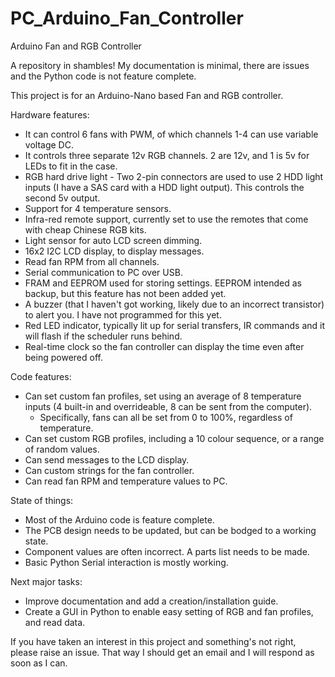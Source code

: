 # PC_Arduino_Fan_Controller
Arduino Fan and RGB Controller

A repository in shambles!
My documentation is minimal, there are issues and the Python code is not feature complete.

This project is for an Arduino-Nano based Fan and RGB controller.

Hardware features:
- It can control 6 fans with PWM, of which channels 1-4 can use variable voltage DC.
- It controls three separate 12v RGB channels. 2 are 12v, and 1 is 5v for LEDs to fit in the case.
- RGB hard drive light - Two 2-pin connectors are used to use 2 HDD light inputs (I have a SAS card with a HDD light output). This controls the second 5v output.
- Support for 4 temperature sensors.
- Infra-red remote support, currently set to use the remotes that come with cheap Chinese RGB kits.
- Light sensor for auto LCD screen dimming.
- 16x2 I2C LCD display, to display messages.
- Read fan RPM from all channels.
- Serial communication to PC over USB.
- FRAM and EEPROM used for storing settings. EEPROM intended as backup, but this feature has not been added yet.
- A buzzer (that I haven't got working, likely due to an incorrect transistor) to alert you. I have not programmed for this yet.
- Red LED indicator, typically lit up for serial transfers, IR commands and it will flash if the scheduler runs behind.
- Real-time clock so the fan controller can display the time even after being powered off.


Code features:
- Can set custom fan profiles, set using an average of 8 temperature inputs (4 built-in and overrideable, 8 can be sent from the computer).
    - Specifically, fans can all be set from 0 to 100%, regardless of temperature.
- Can set custom RGB profiles, including a 10 colour sequence, or a range of random values.
- Can send messages to the LCD display.
- Can custom strings for the fan controller.
- Can read fan RPM and temperature values to PC.


State of things:
- Most of the Arduino code is feature complete.
- The PCB design needs to be updated, but can be bodged to a working state.
- Component values are often incorrect. A parts list needs to be made.
- Basic Python Serial interaction is mostly working.


Next major tasks:
- Improve documentation and add a creation/installation guide.
- Create a GUI in Python to enable easy setting of RGB and fan profiles, and read data.


If you have taken an interest in this project and something's not right, please raise an issue.
That way I should get an email and I will respond as soon as I can.
